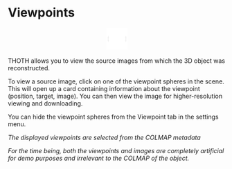 # Viewpoints

<p align="center">
    <img src="../../assets/icons/nav.png" alt="viewpoints" width="50"/>
</p>

THOTH allows you to view the source images from which the 3D object was reconstructed. 

To view a source image, click on one of the viewpoint spheres in the scene. This will open up a card containing information about the viewpoint (position, target, image). You can then view the image for higher-resolution viewing and downloading.

You can hide the viewpoint spheres from the Viewpoint tab in the settings menu.

*The displayed viewpoints are selected from the COLMAP metadata*

*For the time being, both the viewpoints and images are completely artificial for demo purposes and irrelevant to the COLMAP of the object.*